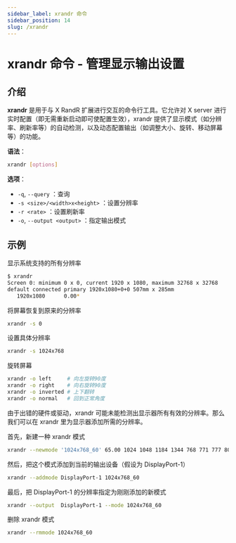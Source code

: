 ```yaml
---
sidebar_label: xrandr 命令
sidebar_position: 14
slug: /xrandr
---
```


# xrandr 命令 - 管理显示输出设置



## 介绍

**xrandr** 是用于与 X RandR 扩展进行交互的命令行工具。它允许对 X server 进行实时配置（即无需重新启动即可使配置生效），xrandr 提供了显示模式（如分辨率、刷新率等）的自动检测，以及动态配置输出（如调整大小、旋转、移动屏幕等）的功能。

**语法**：

```bash
xrandr [options]
```

**选项**：

- `-q`, `--query` ：查询
- `-s <size>/<width>x<height>` ：设置分辨率
- `-r <rate>` ：设置刷新率
- `-o`, `--output <output>` ：指定输出模式



## 示例

显示系统支持的所有分辨率

```bash
$ xrandr
Screen 0: minimum 0 x 0, current 1920 x 1080, maximum 32768 x 32768
default connected primary 1920x1080+0+0 507mm x 285mm
   1920x1080      0.00*
```

将屏幕恢复到原来的分辨率

```bash
xrandr -s 0
```

设置具体分辨率

```bash
xrandr -s 1024x768
```

旋转屏幕

```bash
xrandr -o left     # 向左旋转90度
xrandr -o right    # 向右旋转90度
xrandr -o inverted # 上下翻转
xrandr -o normal   # 回到正常角度
```

由于出错的硬件或驱动，xrandr 可能未能检测出显示器所有有效的分辨率。那么我们可以在 xrandr 里为显示器添加所需的分辨率。

首先，新建一种 xrandr 模式

```bash
xrandr --newmode '1024x768_60' 65.00 1024 1048 1184 1344 768 771 777 806 -hsync -vsync
```

然后，把这个模式添加到当前的输出设备（假设为 DisplayPort-1）

```bash
xrandr --addmode DisplayPort-1 1024x768_60
```

最后，把 DisplayPort-1 的分辨率指定为刚刚添加的新模式

```bash
xrandr --output  DisplayPort-1 --mode 1024x768_60
```

删除 xrandr 模式

```bash
xrandr --rmmode 1024x768_60
```



